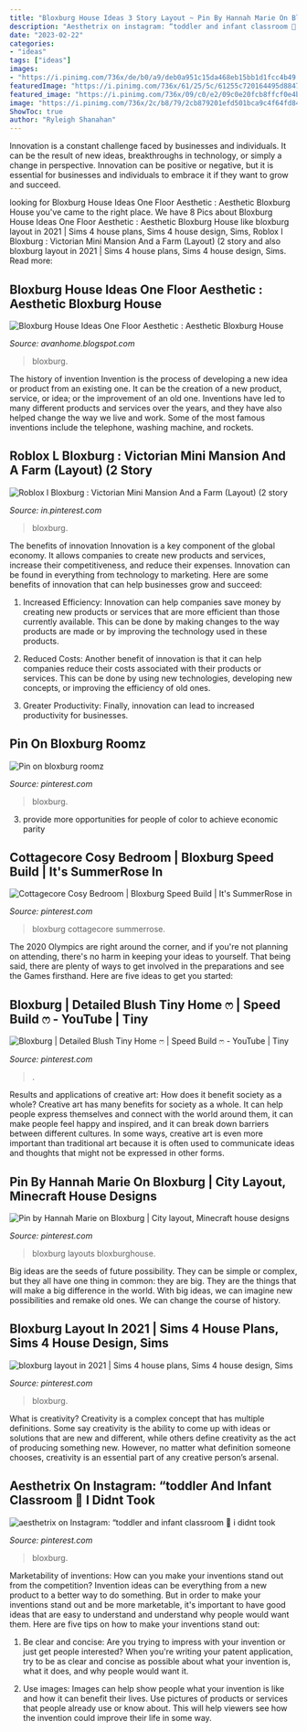 ```yaml
---
title: "Bloxburg House Ideas 3 Story Layout ~ Pin By Hannah Marie On Bloxburg"
description: "Aesthetrix on instagram: “toddler and infant classroom 🥱 i didnt took"
date: "2023-02-22"
categories:
- "ideas"
tags: ["ideas"]
images:
- "https://i.pinimg.com/736x/de/b0/a9/deb0a951c15da468eb15bb1d1fcc4b49.jpg"
featuredImage: "https://i.pinimg.com/736x/61/25/5c/61255c720164495d8847d4f5f4bafc46.jpg"
featured_image: "https://i.pinimg.com/736x/09/c0/e2/09c0e20fcb8ffcf0e4b318cabef028d2.jpg"
image: "https://i.pinimg.com/736x/2c/b8/79/2cb879201efd501bca9c4f64fd84e9ad.jpg"
ShowToc: true
author: "Ryleigh Shanahan"
---
```



Innovation is a constant challenge faced by businesses and individuals. It can be the result of new ideas, breakthroughs in technology, or simply a change in perspective. Innovation can be positive or negative, but it is essential for businesses and individuals to embrace it if they want to grow and succeed.

	

		
looking for Bloxburg House Ideas One Floor Aesthetic : Aesthetic Bloxburg House you've came to the right place. We have 8 Pics about Bloxburg House Ideas One Floor Aesthetic : Aesthetic Bloxburg House like bloxburg layout in 2021 | Sims 4 house plans, Sims 4 house design, Sims, Roblox l Bloxburg : Victorian Mini Mansion And a Farm (Layout) (2 story and also bloxburg layout in 2021 | Sims 4 house plans, Sims 4 house design, Sims. Read more:
		
    
## Bloxburg House Ideas One Floor Aesthetic : Aesthetic Bloxburg House

<img loading=lazy src="https://lh6.googleusercontent.com/proxy/OUU3SYVGbs_XlorOICe6QEhpr-HYFWwOrJOQYWrL84gY18fYsH39vzNTbeurJIz0POnS0URj-0VjCiIYxivS5TXw8kiW34ef=w1200-h630-pd" onerror="this.onerror=null;this.src='https://tse2.mm.bing.net/th?id=OIP.n-fSI8K29gmbTI8agLCaoAHaD4&amp;pid=15.1';" alt="Bloxburg House Ideas One Floor Aesthetic : Aesthetic Bloxburg House">

_Source: avanhome.blogspot.com_

>bloxburg. 

	

The history of invention
Invention is the process of developing a new idea or product from an existing one. It can be the creation of a new product, service, or idea; or the improvement of an old one. Inventions have led to many different products and services over the years, and they have also helped change the way we live and work. Some of the most famous inventions include the telephone, washing machine, and rockets.

    
## Roblox L Bloxburg : Victorian Mini Mansion And A Farm (Layout) (2 Story

<img loading=lazy src="https://i.pinimg.com/736x/86/39/70/86397062dd39252a5efb2560e83914fd.jpg" onerror="this.onerror=null;this.src='https://tse3.mm.bing.net/th?id=OIP.YXoeYXsjyKedIxrEVD284QHaD3&amp;pid=15.1';" alt="Roblox l Bloxburg : Victorian Mini Mansion And a Farm (Layout) (2 story">

_Source: in.pinterest.com_

>bloxburg. 

	

The benefits of innovation
Innovation is a key component of the global economy. It allows companies to create new products and services, increase their competitiveness, and reduce their expenses. Innovation can be found in everything from technology to marketing. Here are some benefits of innovation that can help businesses grow and succeed:
1. Increased Efficiency: Innovation can help companies save money by creating new products or services that are more efficient than those currently available. This can be done by making changes to the way products are made or by improving the technology used in these products.

2. Reduced Costs: Another benefit of innovation is that it can help companies reduce their costs associated with their products or services. This can be done by using new technologies, developing new concepts, or improving the efficiency of old ones.

3. Greater Productivity: Finally, innovation can lead to increased productivity for businesses.

    
## Pin On Bloxburg Roomz

<img loading=lazy src="https://i.pinimg.com/736x/de/b0/a9/deb0a951c15da468eb15bb1d1fcc4b49.jpg" onerror="this.onerror=null;this.src='https://tse3.mm.bing.net/th?id=OIP.iDO0MfiQJ3Y8v9F4RzqWbwHaEK&amp;pid=15.1';" alt="Pin on bloxburg roomz">

_Source: pinterest.com_

>bloxburg. 

	

3. provide more opportunities for people of color to achieve economic parity

    
## Cottagecore Cosy Bedroom | Bloxburg Speed Build | It&#039;s SummerRose In

<img loading=lazy src="https://i.pinimg.com/736x/09/c0/e2/09c0e20fcb8ffcf0e4b318cabef028d2.jpg" onerror="this.onerror=null;this.src='https://tse1.mm.bing.net/th?id=OIP.wNd9p1ioj92iij8vHEAu7wHaEK&amp;pid=15.1';" alt="Cottagecore Cosy Bedroom | Bloxburg Speed Build | It&#039;s SummerRose in">

_Source: pinterest.com_

>bloxburg cottagecore summerrose. 

	

The 2020 Olympics are right around the corner, and if you're not planning on attending, there's no harm in keeping your ideas to yourself. That being said, there are plenty of ways to get involved in the preparations and see the Games firsthand. Here are five ideas to get you started: 

    
## Bloxburg | Detailed Blush Tiny Home ෆ | Speed Build ෆ - YouTube | Tiny

<img loading=lazy src="https://i.pinimg.com/736x/2c/b8/79/2cb879201efd501bca9c4f64fd84e9ad.jpg" onerror="this.onerror=null;this.src='https://tse2.mm.bing.net/th?id=OIP.aMIYQ0L4dLtsniwcD-Sv-AHaFj&amp;pid=15.1';" alt="Bloxburg | Detailed Blush Tiny Home ෆ | Speed Build ෆ - YouTube | Tiny">

_Source: pinterest.com_

>. 

	

Results and applications of creative art: How does it benefit society as a whole?
Creative art has many benefits for society as a whole. It can help people express themselves and connect with the world around them, it can make people feel happy and inspired, and it can break down barriers between different cultures. In some ways, creative art is even more important than traditional art because it is often used to communicate ideas and thoughts that might not be expressed in other forms.

    
## Pin By Hannah Marie On Bloxburg | City Layout, Minecraft House Designs

<img loading=lazy src="https://i.pinimg.com/736x/9c/62/01/9c6201cfddc282b65a2ebc1186922e7e.jpg" onerror="this.onerror=null;this.src='https://tse3.mm.bing.net/th?id=OIP.JmHxOVQARNJnaZT6Vs3lQQHaHa&amp;pid=15.1';" alt="Pin by Hannah Marie on Bloxburg | City layout, Minecraft house designs">

_Source: pinterest.com_

>bloxburg layouts bloxburghouse. 

	

Big ideas are the seeds of future possibility. They can be simple or complex, but they all have one thing in common: they are big. They are the things that will make a big difference in the world. With big ideas, we can imagine new possibilities and remake old ones. We can change the course of history.

    
## Bloxburg Layout In 2021 | Sims 4 House Plans, Sims 4 House Design, Sims

<img loading=lazy src="https://i.pinimg.com/736x/61/25/5c/61255c720164495d8847d4f5f4bafc46.jpg" onerror="this.onerror=null;this.src='https://tse4.mm.bing.net/th?id=OIP.h0SO-75eIzxuofFAwQdFrwHaFv&amp;pid=15.1';" alt="bloxburg layout in 2021 | Sims 4 house plans, Sims 4 house design, Sims">

_Source: pinterest.com_

>bloxburg. 

	

What is creativity?
Creativity is a complex concept that has multiple definitions. Some say creativity is the ability to come up with ideas or solutions that are new and different, while others define creativity as the act of producing something new. However, no matter what definition someone chooses, creativity is an essential part of any creative person’s arsenal.

    
## Aesthetrix On Instagram: “toddler And Infant Classroom 🥱 I Didnt Took

<img loading=lazy src="https://i.pinimg.com/736x/2d/82/75/2d8275ed6618adf9aca33c6e2b219355.jpg" onerror="this.onerror=null;this.src='https://tse4.mm.bing.net/th?id=OIP.M1YjRdUYsguUnvee2FeI5wHaEK&amp;pid=15.1';" alt="aesthetrix on Instagram: “toddler and infant classroom 🥱 i didnt took">

_Source: pinterest.com_

>bloxburg. 

	

Marketability of inventions: How can you make your inventions stand out from the competition?
Invention ideas can be everything from a new product to a better way to do something. But in order to make your inventions stand out and be more marketable, it's important to have good ideas that are easy to understand and understand why people would want them. Here are five tips on how to make your inventions stand out:
1. Be clear and concise: Are you trying to impress with your invention or just get people interested? When you're writing your patent application, try to be as clear and concise as possible about what your invention is, what it does, and why people would want it.

2. Use images: Images can help show people what your invention is like and how it can benefit their lives. Use pictures of products or services that people already use or know about. This will help viewers see how the invention could improve their life in some way.

